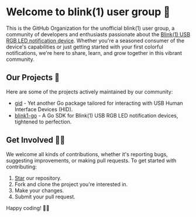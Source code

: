 # Welcome to blink(1) user group 🧙

This is the GitHub Organization for the unofficial blink(1) user group, a community of developers and enthusiasts passionate about the [Blink(1) USB RGB LED notification device](https://blink1.thingm.com/). Whether you're a seasoned consumer of the device's capabilities or just getting started with your first colorful notifications, we're here to share, learn, and grow together in this vibrant community.

## Our Projects 🌈

Here are some of the projects actively maintained by our community:

- [gid](https://github.com/b1ug/gid) - Yet another Go package tailored for interacting with USB Human Interface Devices (HID).
- [blink1-go](https://github.com/b1ug/blink1-go) - A Go SDK for Blink(1) USB RGB LED notification devices, tightened to perfection.

## Get Involved 🙋‍♀️

We welcome all kinds of contributions, whether it's reporting bugs, suggesting improvements, or making pull requests. To get started with contributing:

1. [Star](https://docs.github.com/en/github/getting-started-with-github/saving-repositories-with-stars) our repository.
2. Fork and clone the project you're interested in.
3. Make your changes.
4. Submit your pull request.

Happy coding! 👩‍💻
